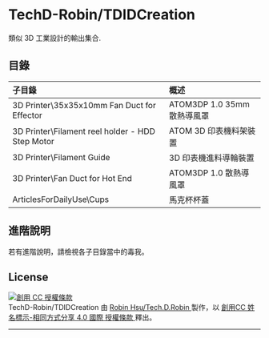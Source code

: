 
# TechD-Robin/TDIDCreation

類似 3D 工業設計的輸出集合.



## 目錄

| 子目錄 | 概述 |
| :----- | :--- |
| 3D Printer\35x35x10mm Fan Duct for Effector       | ATOM3DP 1.0 35mm 散熱導風罩  |
| 3D Printer\Filament reel holder - HDD Step Motor  | ATOM 3D 印表機料架裝置       |
| 3D Printer\Filament Guide                         | 3D 印表機進料導輪裝置        |
| 3D Printer\Fan Duct for Hot End                   | ATOM3DP 1.0 散熱導風罩       |
| ArticlesForDailyUse\Cups | 馬克杯杯蓋  |



## 進階說明

若有進階說明，請檢視各子目錄當中的毒我。



## License

<a rel="license" href="http://creativecommons.org/licenses/by-sa/4.0/"><img alt="創用 CC 授權條款" style="border-width:0" src="https://i.creativecommons.org/l/by-sa/4.0/88x31.png" /></a><br /> 
<span xmlns:dct="http://purl.org/dc/terms/" property="dct:title"> TechD-Robin/TDIDCreation </span> 由 <a xmlns:cc="http://creativecommons.org/ns#" href="https://github.com/TechD-Robin" property="cc:attributionName" rel="cc:attributionURL"> Robin Hsu/Tech.D.Robin </a> 
製作，以 
<a rel="license" href="http://creativecommons.org/licenses/by-sa/4.0/"> 創用CC 姓名標示-相同方式分享 4.0 國際 授權條款 </a> 釋出。 



----

<!-- hide these references.

https://creativecommons.org/licenses/by-sa/4.0/
https://creativecommons.org/licenses/by-sa/4.0/legalcode

http://creativecommons.tw/
http://creativecommons.org/licenses/by-sa/3.0/tw/
http://creativecommons.org/licenses/by-sa/3.0/tw/legalcode

-->